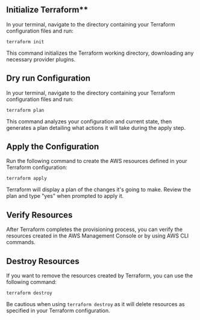 ## Initialize Terraform**

In your terminal, navigate to the directory containing your Terraform configuration files and run:

```
terraform init
```

This command initializes the Terraform working directory, downloading any necessary provider plugins.

## Dry run Configuration

In your terminal, navigate to the directory containing your Terraform configuration files and run:

```
terraform plan
```

This command analyzes your configuration and current state, then generates a plan detailing what actions it will take during the apply step.

## Apply the Configuration

Run the following command to create the AWS resources defined in your Terraform configuration:

```
terraform apply
```

Terraform will display a plan of the changes it's going to make. Review the plan and type "yes" when prompted to apply it.

## Verify Resources

After Terraform completes the provisioning process, you can verify the resources created in the AWS Management Console or by using AWS CLI commands.

## Destroy Resources

If you want to remove the resources created by Terraform, you can use the following command:

```
terraform destroy
```

Be cautious when using `terraform destroy` as it will delete resources as specified in your Terraform configuration.
